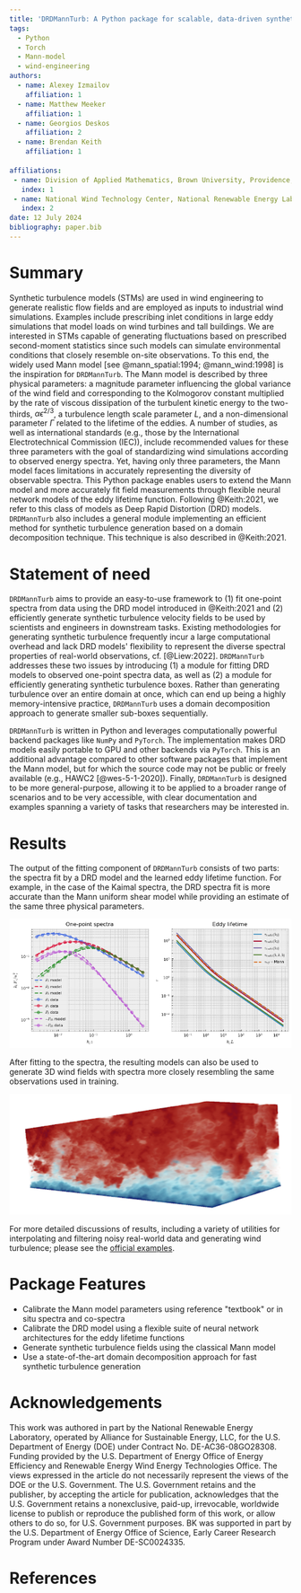 ```yaml
---
title: 'DRDMannTurb: A Python package for scalable, data-driven synthetic turbulence'
tags:
  - Python
  - Torch
  - Mann-model
  - wind-engineering
authors:
  - name: Alexey Izmailov
    affiliation: 1
  - name: Matthew Meeker
    affiliation: 1
  - name: Georgios Deskos
    affiliation: 2
  - name: Brendan Keith
    affiliation: 1

affiliations:
 - name: Division of Applied Mathematics, Brown University, Providence, RI, 02912, USA
   index: 1
 - name: National Wind Technology Center, National Renewable Energy Laboratory, Golden, CO, 80401, USA
   index: 2
date: 12 July 2024
bibliography: paper.bib
---
```


# Summary

Synthetic turbulence models (STMs) are used in wind engineering to generate realistic flow fields
and are employed as inputs to industrial wind simulations. Examples include prescribing inlet conditions
in large eddy simulations that model loads on wind turbines and tall buildings. We are interested in STMs
capable of generating fluctuations based on prescribed second-moment statistics since such models can
simulate environmental conditions that closely resemble on-site observations. To this end, the
widely used Mann model [see @mann_spatial:1994; @mann_wind:1998] is the inspiration for `DRDMannTurb`.
The Mann model is described by three physical parameters: a magnitude parameter influencing the global variance of
the wind field and corresponding to the Kolmogorov constant multiplied by the rate of viscous dissipation of the
turbulent kinetic energy to the two-thirds, $\alpha \epsilon^{2/3}$, a turbulence length scale parameter $L$, and a
non-dimensional parameter $\Gamma$ related to the lifetime of the eddies. A number of studies, as
well as international standards (e.g., those by the International Electrotechnical Commission (IEC)), include
recommended values for these three parameters with the goal of standardizing wind
simulations according to observed energy spectra. Yet, having only three parameters, the Mann model faces
limitations in accurately representing the diversity of observable spectra. This Python package
enables users to extend the Mann model and more accurately fit field measurements through flexible
neural network models of the eddy lifetime function. Following @Keith:2021, we refer to this class
of models as Deep Rapid Distortion (DRD) models.
`DRDMannTurb` also includes a general module implementing an efficient method for synthetic turbulence generation based on
a domain decomposition technique. This technique is also described in @Keith:2021.

# Statement of need

`DRDMannTurb` aims to provide an easy-to-use framework to (1) fit one-point spectra from data using
the DRD model introduced in @Keith:2021 and (2) efficiently generate synthetic turbulence
velocity fields to be used by scientists and engineers in downstream tasks. Existing methodologies
for generating synthetic turbulence frequently incur a large computational overhead and lack
DRD models' flexibility to represent the diverse spectral properties of real-world observations,
cf. [@Liew:2022]. `DRDMannTurb` addresses these two issues by introducing (1) a module for fitting DRD
models to observed one-point spectra data, as well as (2) a module for
efficiently generating synthetic turbulence boxes. Rather than generating turbulence over an
entire domain at once, which can end up being a highly memory-intensive practice,
`DRDMannTurb` uses a domain decomposition approach to generate smaller sub-boxes
sequentially.

`DRDMannTurb` is written in Python and leverages computationally powerful backend packages like
`NumPy` and `PyTorch`. The implementation makes DRD models easily portable to GPU and other backends via `PyTorch`.
This is an additional advantage compared to other software packages that implement the
Mann model, but for which the source code may not be public or freely available (e.g., HAWC2 [@wes-5-1-2020]).
Finally, `DRDMannTurb` is designed to be more general-purpose, allowing it to be applied to a broader range of scenarios
and to be very accessible, with clear documentation and examples spanning a variety of tasks that researchers
may be interested in.

# Results

The output of the fitting component of ``DRDMannTurb`` consists of two parts: the spectra fit by a
DRD model and the learned eddy lifetime function. For example, in the case of the Kaimal spectra, the
DRD spectra fit is more accurate than the Mann uniform shear model while providing an
estimate of the same three physical parameters.

![DRD model fit to the Kaimal spectra.](synthetic_fit.png)

After fitting to the spectra, the resulting models can also be used to generate 3D wind fields with
spectra more closely resembling the same observations used in training.

![Synthetic wind field.](wind.png)

For more detailed discussions of results, including a variety of utilities for interpolating and
filtering noisy real-world data and generating wind turbulence; please see the
[official examples](https://methods-group.github.io/DRDMannTurb/examples.html).

# Package Features

- Calibrate the Mann model parameters using reference "textbook" or in situ spectra and co-spectra
- Calibrate the DRD model using a flexible suite of neural network architectures for the eddy lifetime functions
- Generate synthetic turbulence fields using the classical Mann model
- Use a state-of-the-art domain decomposition approach for fast synthetic turbulence generation

# Acknowledgements

This work was authored in part by the National Renewable Energy Laboratory, operated by Alliance for Sustainable Energy, LLC, for the U.S. Department of Energy (DOE) under Contract No. DE-AC36-08GO28308. Funding provided by the U.S. Department of Energy Office of Energy Efficiency and Renewable Energy Wind Energy Technologies Office. The views expressed in the article do not necessarily represent the views of the DOE or the U.S. Government. The U.S. Government retains and the publisher, by accepting the article for publication, acknowledges that the U.S. Government retains a nonexclusive, paid-up, irrevocable, worldwide license to publish or reproduce the published form of this work, or allow others to do so, for U.S. Government purposes. BK was supported in part by the U.S. Department of Energy Office of Science, Early Career Research Program under Award Number DE-SC0024335.

# References
